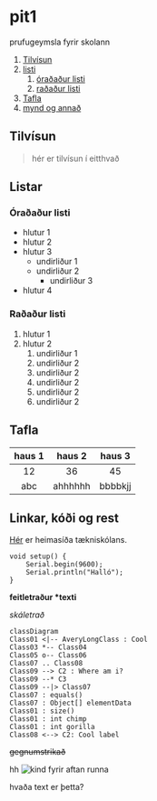 # pit1
prufugeymsla fyrir skolann

1. [Tilvísun](#tilvísun)
1. [listi](#listar)
    1. [óraðaður listi](#óraðaður-listi)
    1. [raðaður listi](#raðaður-listi)
1. [Tafla](#tafla)
1. [mynd og annað](#linkar-kóði-og-rest)

## Tilvísun 
> hér er tilvísun í eitthvað

## Listar

### Óraðaður listi
- hlutur 1
- hlutur 2
- hlutur 3
    - undirliður 1
    - undirliður 2
        - undirliður 3
- hlutur 4

### Raðaður listi
1. hlutur 1
1. hlutur 2
    1. undirliður 1
    1. undirliður 2
    1. undirliður 2
    1. undirliður 2
    1. undirliður 2 
    1. undirliður 2

## Tafla
haus 1 | haus 2 | haus 3 
:--: | :---: | :---: 
12 | 36 | 45
abc | ahhhhhh| bbbbkjj


## Linkar, kóði og rest

[Hér](https://tskoli.is/) er heimasíða tækniskólans.
<!-- hér fyrir neðan er kóðinn fyrir arduino -->
```arduino 
void setup() {
    Serial.begin(9600);
    Serial.println("Halló");
}
```


**feitletraður \*texti** 

*skáletrað*

```mermaid
classDiagram
Class01 <|-- AveryLongClass : Cool
Class03 *-- Class04
Class05 o-- Class06
Class07 .. Class08
Class09 --> C2 : Where am i?
Class09 --* C3
Class09 --|> Class07
Class07 : equals()
Class07 : Object[] elementData
Class01 : size()
Class01 : int chimp
Class01 : int gorilla
Class08 <--> C2: Cool label
```


~~gegnumstrikað~~

hh
![kind fyrir aftan runna](IMG_3769.JPG)


hvaða text er þetta?
